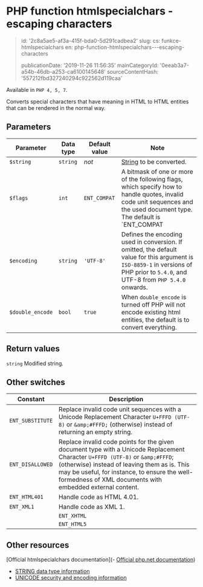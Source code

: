 PHP function htmlspecialchars - escaping characters
===================================================

> id: '2c8a5ae5-af3a-415f-bda0-5d291cadbea2'
> slug:
> 	cs: funkce-htmlspecialchars
> 	en: php-function-htmlspecialchars---escaping-characters
> 
> publicationDate: '2019-11-26 11:56:35'
> mainCategoryId: '0eeab3a7-a54b-46db-a253-ca6100145648'
> sourceContentHash: '557212fbd327240294c922562d119caa'

Available in `PHP 4, 5, 7`.

Converts special characters that have meaning in HTML to HTML entities that can be rendered in the normal way.

Parameters
---------

| Parameter | Data type | Default value | Note |
|------------------|----------|--------------|-----|
| `$string` | `string` | *not* | [String](https://www.php.net/manual/en/language.types.string.php) to be converted. |
| `$flags` | `int` | `ENT_COMPAT` | A bitmask of one or more of the following flags, which specify how to handle quotes, invalid code unit sequences and the used document type. The default is `ENT_COMPAT | ENT_HTML401`. |
| `$encoding` | `string` | `'UTF-8'` | Defines the encoding used in conversion. If omitted, the default value for this argument is `ISO-8859-1` in versions of PHP prior to `5.4.0`, and UTF-8 from `PHP 5.4.0` onwards. |
| `$double_encode` | `bool` | `true` | When `double_encode` is turned off PHP will not encode existing html entities, the default is to convert everything. |

Return values
-----------------

`string` Modified string.

Other switches
---------------

| Constant | Description |
|------------------|-------|
| `ENT_SUBSTITUTE` | Replace invalid code unit sequences with a Unicode Replacement Character `U+FFFD (UTF-8)` or `&amp;#FFFD;` (otherwise) instead of returning an empty string.
| `ENT_DISALLOWED` | Replace invalid code points for the given document type with a Unicode Replacement Character `U+FFFD (UTF-8)` or `&amp;#FFFD`; (otherwise) instead of leaving them as is. This may be useful, for instance, to ensure the well-formedness of XML documents with embedded external content.
| `ENT_HTML401` | Handle code as HTML 4.01. |
| `ENT_XML1` | Handle code as XML 1. |
| | `ENT_XHTML` | Handle code as XHTML. |
| | `ENT_HTML5` | Handle code as HTML 5. |

Other resources
------------

[Official htmlspecialchars documentation](- [Official php.net documentation](https://www.php.net/manual/en/function.htmlspecialchars.php))
- [STRING data type information](https://www.php.net/manual/en/language.types.string.php)
- [UNICODE security and encoding information](https://unicode.org/reports/tr36/#Deletion_of_Noncharacters)
